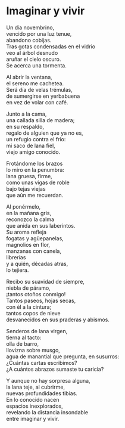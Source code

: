 # Imaginar y vivir

Un día novembrino,<br/>
vencido por una luz tenue,<br/>
abandono cobijas.<br/>
Tras gotas condensadas en el vidrio<br/>
veo al árbol desnudo<br/>
aruñar el cielo oscuro.<br/>
Se acerca una tormenta.

Al abrir la ventana,<br/>
el sereno me cachetea.<br/>
Será día de velas trémulas,<br/>
de sumergirse en yerbabuena<br/>
en vez de volar con café.

Junto a la cama,<br/>
una callada silla de madera;<br/>
en su respaldo,<br/>
regalo de alguien que ya no es,<br/>
un refugio contra el frio:<br/>
mi saco de lana fiel,<br/>
viejo amigo conocido.

Frotándome los brazos<br/>
lo miro en la penumbra:<br/>
lana gruesa, firme,<br/>
como unas vigas de roble<br/>
bajo tejas viejas<br/>
que aún me recuerdan.

Al ponérmelo,<br/>
en la mañana gris,<br/>
reconozco la calma<br/>
que anida en sus laberintos.<br/>
Su aroma refleja<br/>
fogatas y agüepanelas,<br/>
magnolios en flor,<br/>
manzanas con canela,<br/>
librerías<br/>
y a quién, décadas atras,<br/>
lo tejiera.

Recibo su suavidad de siempre,<br/>
niebla de páramo,<br/>
¡tantos otoños conmigo!<br/>
Tantos paseos, hojas secas,<br/>
con él a la cintura;<br/>
tantos copos de nieve<br/>
desvanecidos en sus praderas y abismos.

Senderos de lana virgen,<br/>
tierna al tacto:<br/>
olla de barro,<br/>
llovizna sobre musgo,<br/>
agua de manantial que pregunta, en susurros:<br/>
¿Cuántas cartas escribimos?<br/>
¿A cuántos abrazos sumaste tu caricia?

Y aunque no hay sorpresa alguna,<br/>
la lana teje, al cubrirme,<br/>
nuevas profundidades tibias.<br/>
En lo conocido nacen<br/>
espacios inexplorados,<br/>
revelando la distancia insondable<br/>
entre imaginar y vivir.


